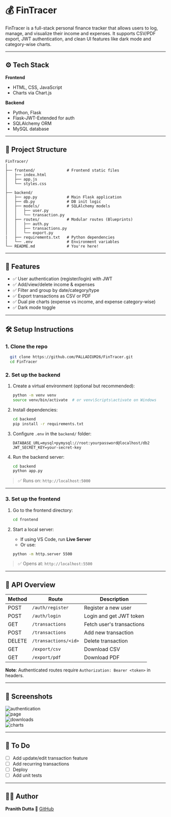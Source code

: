<!---```markdown-->
# 💰 FinTracer

FinTracer is a full-stack personal finance tracker that allows users to log, manage, and visualize their income and expenses. It supports CSV/PDF export, JWT authentication, and clean UI features like dark mode and category-wise charts.

---

## ⚙️ Tech Stack

**Frontend**  
- HTML, CSS, JavaScript  
- Charts via Chart.js

**Backend**  
- Python, Flask  
- Flask-JWT-Extended for auth  
- SQLAlchemy ORM  
- MySQL database

---

## 📁 Project Structure

```
FinTracer/
│
├── frontend/              # Frontend static files
│   ├── index.html
│   ├── app.js
│   └── styles.css
│
├── backend/
│   ├── app.py             # Main Flask application
│   ├── db.py              # DB init logic
│   ├── models/            # SQLAlchemy models
│   │   ├── user.py
│   │   └── transaction.py
│   ├── routes/            # Modular routes (Blueprints)
│   │   ├── auth.py
│   │   ├── transactions.py
│   │   └── export.py
|   ├── requirements.txt   # Python dependencies
│   └── .env               # Environment variables
└── README.md              # You're here!
```
<!--│   ├── fonts/             # Font for PDF generation-->
---

## 🚀 Features

- ✅ User authentication (register/login) with JWT
- ✅ Add/view/delete income & expenses
- ✅ Filter and group by date/category/type
- ✅ Export transactions as CSV or PDF
- ✅ Dual pie charts (expense vs income, and expense category-wise)
- ✅ Dark mode toggle

---

## 🛠️ Setup Instructions

### 1. Clone the repo

  ```bash
    git clone https://github.com/PALLADIUM26/FinTracer.git
    cd FinTracer
  ```

### 2. Set up the backend

1. Create a virtual environment (optional but recommended):

   ```bash
   python -m venv venv
   source venv/bin/activate  # or venv\Scripts\activate on Windows
   ```

2. Install dependencies:

   ```bash
   cd backend
   pip install -r requirements.txt
   ```

3. Configure `.env` in the `backend/` folder:

   ```env
   DATABASE_URL=mysql+pymysql://root:yourpassword@localhost/db2
   JWT_SECRET_KEY=your-secret-key
   ```

4. Run the backend server:

   ```bash
   cd backend
   python app.py
   ```

> ✅ Runs on: `http://localhost:5000`

---

### 3. Set up the frontend

1. Go to the frontend directory:

   ```bash
   cd frontend
   ```

2. Start a local server:

   * If using VS Code, run **Live Server**
   * Or use:

   ```bash
   python -m http.server 5500
   ```

> ✅ Opens at: `http://localhost:5500`

---

## 🔑 API Overview

| Method | Route                | Description               |
| ------ | -------------------- | ------------------------- |
| POST   | `/auth/register`     | Register a new user       |
| POST   | `/auth/login`        | Login and get JWT token   |
| GET    | `/transactions`      | Fetch user's transactions |
| POST   | `/transactions`      | Add new transaction       |
| DELETE | `/transactions/<id>` | Delete transaction        |
| GET    | `/export/csv`        | Download CSV              |
| GET    | `/export/pdf`        | Download PDF              |

**Note**: Authenticated routes require `Authorization: Bearer <token>` in headers.

---

## 📸 Screenshots

<img src="/1.png" alt="authentication"><br>
<img src="/2.png" alt="page"><br>
<img src="/3.png" alt="downloads"><br>
<img src="/4.png" alt="charts"><br>

---

## 📌 To Do

* [ ] Add update/edit transaction feature
* [ ] Add recurring transactions
* [ ] Deploy <!--to Render/Netlify/Vercel-->
* [ ] Add unit tests

---

## 🧑‍💻 Author

**Pranith Dutta**
🔗 [GitHub](https://github.com/PALLADIUM26)

